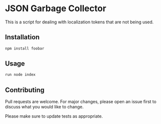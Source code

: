 # JSON Garbage Collector

This is a script for dealing with localization tokens that are not being used.

## Installation

```bash
npm install foobar
```

## Usage

```node.js
run node index
```

## Contributing

Pull requests are welcome. For major changes, please open an issue first to discuss what you would like to change.

Please make sure to update tests as appropriate.
